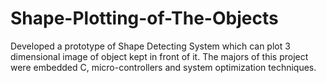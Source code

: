 # Shape-Plotting-of-The-Objects
Developed a prototype of Shape Detecting System which can plot 3 dimensional image of object kept in front of it. The majors of this project were embedded C, micro-controllers and system optimization techniques.
